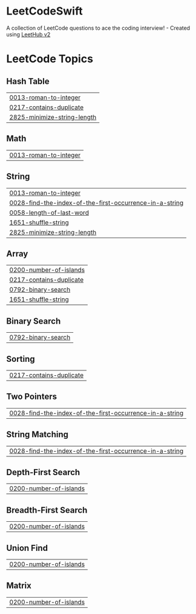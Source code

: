 # LeetCodeSwift
A collection of LeetCode questions to ace the coding interview! - Created using [LeetHub v2](https://github.com/arunbhardwaj/LeetHub-2.0)

<!---LeetCode Topics Start-->
# LeetCode Topics
## Hash Table
|  |
| ------- |
| [0013-roman-to-integer](https://github.com/yaewonLee/LeetCodeSwift/tree/master/0013-roman-to-integer) |
| [0217-contains-duplicate](https://github.com/yaewonLee/LeetCodeSwift/tree/master/0217-contains-duplicate) |
| [2825-minimize-string-length](https://github.com/yaewonLee/LeetCodeSwift/tree/master/2825-minimize-string-length) |
## Math
|  |
| ------- |
| [0013-roman-to-integer](https://github.com/yaewonLee/LeetCodeSwift/tree/master/0013-roman-to-integer) |
## String
|  |
| ------- |
| [0013-roman-to-integer](https://github.com/yaewonLee/LeetCodeSwift/tree/master/0013-roman-to-integer) |
| [0028-find-the-index-of-the-first-occurrence-in-a-string](https://github.com/yaewonLee/LeetCodeSwift/tree/master/0028-find-the-index-of-the-first-occurrence-in-a-string) |
| [0058-length-of-last-word](https://github.com/yaewonLee/LeetCodeSwift/tree/master/0058-length-of-last-word) |
| [1651-shuffle-string](https://github.com/yaewonLee/LeetCodeSwift/tree/master/1651-shuffle-string) |
| [2825-minimize-string-length](https://github.com/yaewonLee/LeetCodeSwift/tree/master/2825-minimize-string-length) |
## Array
|  |
| ------- |
| [0200-number-of-islands](https://github.com/yaewonLee/LeetCodeSwift/tree/master/0200-number-of-islands) |
| [0217-contains-duplicate](https://github.com/yaewonLee/LeetCodeSwift/tree/master/0217-contains-duplicate) |
| [0792-binary-search](https://github.com/yaewonLee/LeetCodeSwift/tree/master/0792-binary-search) |
| [1651-shuffle-string](https://github.com/yaewonLee/LeetCodeSwift/tree/master/1651-shuffle-string) |
## Binary Search
|  |
| ------- |
| [0792-binary-search](https://github.com/yaewonLee/LeetCodeSwift/tree/master/0792-binary-search) |
## Sorting
|  |
| ------- |
| [0217-contains-duplicate](https://github.com/yaewonLee/LeetCodeSwift/tree/master/0217-contains-duplicate) |
## Two Pointers
|  |
| ------- |
| [0028-find-the-index-of-the-first-occurrence-in-a-string](https://github.com/yaewonLee/LeetCodeSwift/tree/master/0028-find-the-index-of-the-first-occurrence-in-a-string) |
## String Matching
|  |
| ------- |
| [0028-find-the-index-of-the-first-occurrence-in-a-string](https://github.com/yaewonLee/LeetCodeSwift/tree/master/0028-find-the-index-of-the-first-occurrence-in-a-string) |
## Depth-First Search
|  |
| ------- |
| [0200-number-of-islands](https://github.com/yaewonLee/LeetCodeSwift/tree/master/0200-number-of-islands) |
## Breadth-First Search
|  |
| ------- |
| [0200-number-of-islands](https://github.com/yaewonLee/LeetCodeSwift/tree/master/0200-number-of-islands) |
## Union Find
|  |
| ------- |
| [0200-number-of-islands](https://github.com/yaewonLee/LeetCodeSwift/tree/master/0200-number-of-islands) |
## Matrix
|  |
| ------- |
| [0200-number-of-islands](https://github.com/yaewonLee/LeetCodeSwift/tree/master/0200-number-of-islands) |
<!---LeetCode Topics End-->